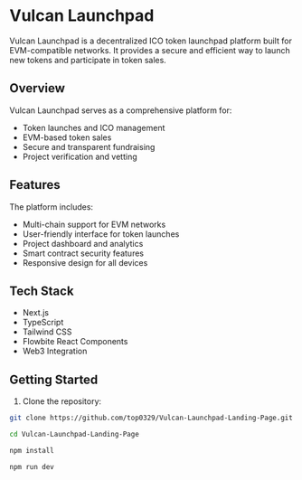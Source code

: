 # Vulcan Launchpad

Vulcan Launchpad is a decentralized ICO token launchpad platform built for EVM-compatible networks. It provides a secure and efficient way to launch new tokens and participate in token sales.

## Overview

Vulcan Launchpad serves as a comprehensive platform for:
- Token launches and ICO management
- EVM-based token sales
- Secure and transparent fundraising
- Project verification and vetting

## Features

The platform includes:
- Multi-chain support for EVM networks
- User-friendly interface for token launches
- Project dashboard and analytics
- Smart contract security features
- Responsive design for all devices

## Tech Stack

- Next.js
- TypeScript
- Tailwind CSS
- Flowbite React Components
- Web3 Integration

## Getting Started

1. Clone the repository:
```bash
git clone https://github.com/top0329/Vulcan-Launchpad-Landing-Page.git
```
```bash
cd Vulcan-Launchpad-Landing-Page
```
```bash
npm install
```
```bash
npm run dev
```
